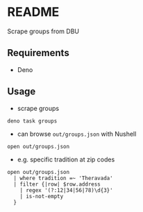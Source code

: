 # README

Scrape groups from DBU



## Requirements

- Deno



## Usage

- scrape groups

```sh
deno task groups
```

- can browse `out/groups.json` with Nushell

```nu
open out/groups.json
```

- e.g. specific tradition at zip codes

```nu
open out/groups.json
  | where tradition =~ 'Theravada'
  | filter {|row| $row.address
    | regex '(?:12|34|56|78)\d{3}'
    | is-not-empty
  }
```
